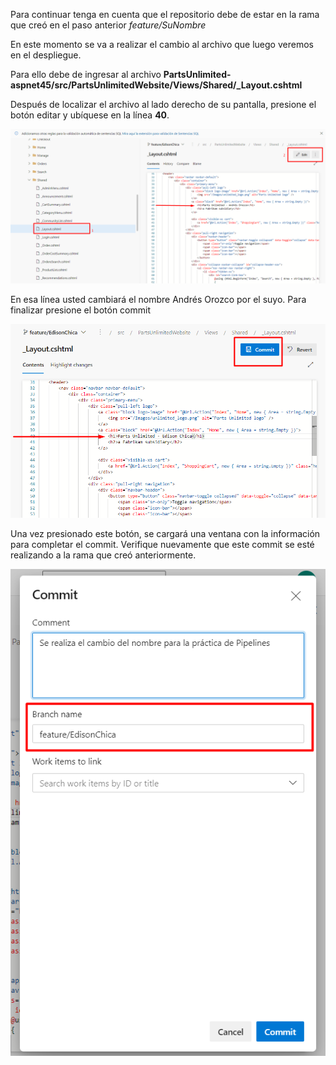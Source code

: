 Para continuar tenga en cuenta que el repositorio debe de estar en la rama que creó en el paso anterior _feature/SuNombre_

En este momento se va a realizar el cambio al archivo que luego veremos en el despliegue.

Para ello debe de ingresar al archivo **PartsUnlimited-aspnet45/src/PartsUnlimitedWebsite/Views/Shared/_Layout.cshtml**

Después de localizar el archivo al lado derecho de su pantalla, presione el botón editar y ubíquese en la línea **40**. 

![modificar-archivo](./assets/modificar-archivo.png)

En esa línea usted cambiará el nombre Andrés Orozco por el suyo. Para finalizar presione el botón commit

![commit](./assets/commit.png)

Una vez presionado este botón, se cargará una ventana con la información para  completar el commit. Verifique nuevamente que este commit se esté realizando a la rama que creó anteriormente.

![commit-final](./assets/commit-final.png)

